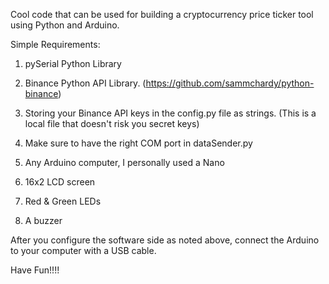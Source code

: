 Cool code that can be used for building a cryptocurrency price ticker tool using Python and Arduino.

Simple Requirements:
1) pySerial Python Library
2) Binance Python API Library. (https://github.com/sammchardy/python-binance)
3) Storing your Binance API keys in the config.py file as strings. (This is a local file that doesn't risk you secret keys)
4) Make sure to have the right COM port in dataSender.py

5) Any Arduino computer, I personally used a Nano
6) 16x2 LCD screen
7) Red & Green LEDs
8) A buzzer

After you configure the software side as noted above, connect the Arduino to your computer with a USB cable.

Have Fun!!!!
